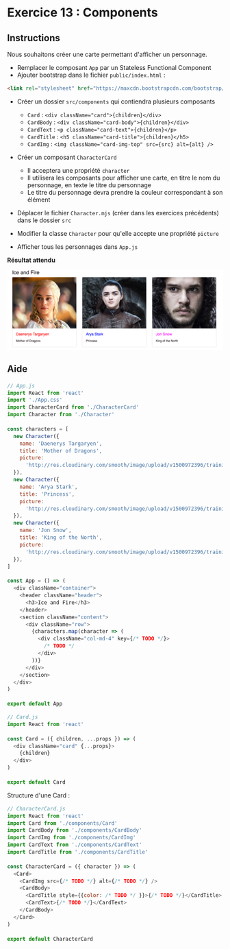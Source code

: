 # Exercice 13 : Components

## Instructions

Nous souhaitons créer une carte permettant d'afficher un personnage.

* Remplacer le composant `App` par un Stateless Functional Component
* Ajouter bootstrap dans le fichier `public/index.html` :

```html
<link rel="stylesheet" href="https://maxcdn.bootstrapcdn.com/bootstrap/4.0.0/css/bootstrap.min.css">
```

* Créer un dossier `src/components` qui contiendra plusieurs composants

  * `Card` : `<div className="card">{children}</div>`
  * `CardBody` : `<div className="card-body">{children}</div>`
  * `CardText` : `<p className="card-text">{children}</p>`
  * `CardTitle` : `<h5 className="card-title">{children}</h5>`
  * `CardImg` : `<img className="card-img-top" src={src} alt={alt} />`

* Créer un composant `CharacterCard`

  * Il acceptera une propriété `character`
  * Il utilisera les composants pour afficher une carte, en titre le nom du personnage, en texte le titre du personnage
  * Le titre du personnage devra prendre la couleur correspondant à son élément

* Déplacer le fichier `Character.mjs` (créer dans les exercices précédents) dans le dossier `src`
* Modifier la classe `Character` pour qu'elle accepte une propriété `picture`
* Afficher tous les personnages dans `App.js`

**Résultat attendu**

![Projet dans le navigateur](ex-13-result.png)

## Aide

```js
// App.js
import React from 'react'
import './App.css'
import CharacterCard from './CharacterCard'
import Character from './Character'

const characters = [
  new Character({
    name: 'Daenerys Targaryen',
    title: 'Mother of Dragons',
    picture:
      'http://res.cloudinary.com/smooth/image/upload/v1500972396/training_react_daenerys_targaryen.png',
  }),
  new Character({
    name: 'Arya Stark',
    title: 'Princess',
    picture:
      'http://res.cloudinary.com/smooth/image/upload/v1500972396/training_react_arya_stark.png',
  }),
  new Character({
    name: 'Jon Snow',
    title: 'King of the North',
    picture:
      'http://res.cloudinary.com/smooth/image/upload/v1500972396/training_react_jon_snow.png',
  }),
]

const App = () => (
  <div className="container">
    <header className="header">
      <h3>Ice and Fire</h3>
    </header>
    <section className="content">
      <div className="row">
        {characters.map(character => (
          <div className="col-md-4" key={/* TODO */}>
            /* TODO */
          </div>
        ))}
      </div>
    </section>
  </div>
)

export default App
```

```js
// Card.js
import React from 'react'

const Card = ({ children, ...props }) => (
  <div className="card" {...props}>
    {children}
  </div>
)

export default Card
```

Structure d'une Card :

```js
// CharacterCard.js
import React from 'react'
import Card from './components/Card'
import CardBody from './components/CardBody'
import CardImg from './components/CardImg'
import CardText from './components/CardText'
import CardTitle from './components/CardTitle'

const CharacterCard = ({ character }) => (
  <Card>
    <CardImg src={/* TODO */} alt={/* TODO */} />
    <CardBody>
      <CardTitle style={{color: /* TODO */ }}>{/* TODO */}</CardTitle>
      <CardText>{/* TODO */}</CardText>
    </CardBody>
  </Card>
)

export default CharacterCard
```
